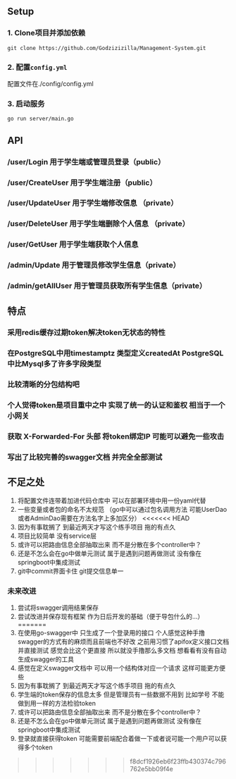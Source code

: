 ## Setup

### 1. Clone项目并添加依赖
```shell
git clone https://github.com/Godzizizilla/Management-System.git
```

### 2. 配置`config.yml`
配置文件在./config/config.yml


### 3. 启动服务
```shell
go run server/main.go 
```
## API
### /user/Login      用于学生端或管理员登录（public） 
### /user/CreateUser 用于学生端注册（public）
### /user/UpdateUser 用于学生端修改信息 （private）
### /user/DeleteUser 用于学生端删除个人信息 （private）
### /user/GetUser    用于学生端获取个人信息

### /admin/Update    用于管理员修改学生信息（private）
### /admin/getAllUser    用于管理员获取所有学生信息（private）

## 特点
### 采用redis缓存过期token解决token无状态的特性
### 在PostgreSQL中用timestamptz 类型定义createdAt PostgreSQL中比Mysql多了许多字段类型
### 比较清晰的分包结构吧
### 个人觉得token是项目重中之中  实现了统一的认证和鉴权 相当于一个小网关
### 获取 X-Forwarded-For 头部 将token绑定IP 可能可以避免一些攻击
### 写出了比较完善的swagger文档 并完全全部测试

## 不足之处
1. 将配置文件连带着加进代码仓库中 可以在部署环境中用一份yaml代替
2. 一些变量或者包的命名不太规范 （go中可以通过包名调用方法 可能UserDao或者AdminDao需要在方法名字上多加区分）
<<<<<<< HEAD
3. 因为有事耽搁了 到最近两天才写这个练手项目 拖的有点久
4. 项目比较简单 没有service层
5. 或许可以把路由信息全部抽取出来 而不是分散在多个controller中？
6. 还是不怎么会在go中做单元测试 属于是遇到问题再做测试 没有像在springboot中集成测试
7. git中commit界面卡住 git提交信息单一

### 未来改进
1. 尝试将swagger调用结果保存
2. 尝试改进并保存现有框架 作为日后开发的基础（便于导包什么的...）
=======
3. 在使用go-swagger中 只生成了一个登录用的接口 个人感觉这种手撸swagger的方式有的麻烦而且前端也不好改 之前用习惯了apifox定义接口文档并直接测试 感觉会比这个更直接 所以就没手撸那么多文档 想看看有没有自动生成swagger的工具
4. 感觉在定义swagger文档中 可以用一个结构体对应一个请求 这样可能更方便些
5. 因为有事耽搁了 到最近两天才写这个练手项目 拖的有点久
6. 学生端的token保存的信息太多 但是管理员有一些数据不用到 比如学号 不能做到用一样的方法检验token 
7. 或许可以把路由信息全部抽取出来 而不是分散在多个controller中？
8. 还是不怎么会在go中做单元测试 属于是遇到问题再做测试 没有像在springboot中集成测试
9. 登录就直接获得token 可能需要前端配合着做一下或者说可能一个用户可以获得多个token
>>>>>>> f8dcf1926eb6f23ffb430374c796762e5bb09f4e
